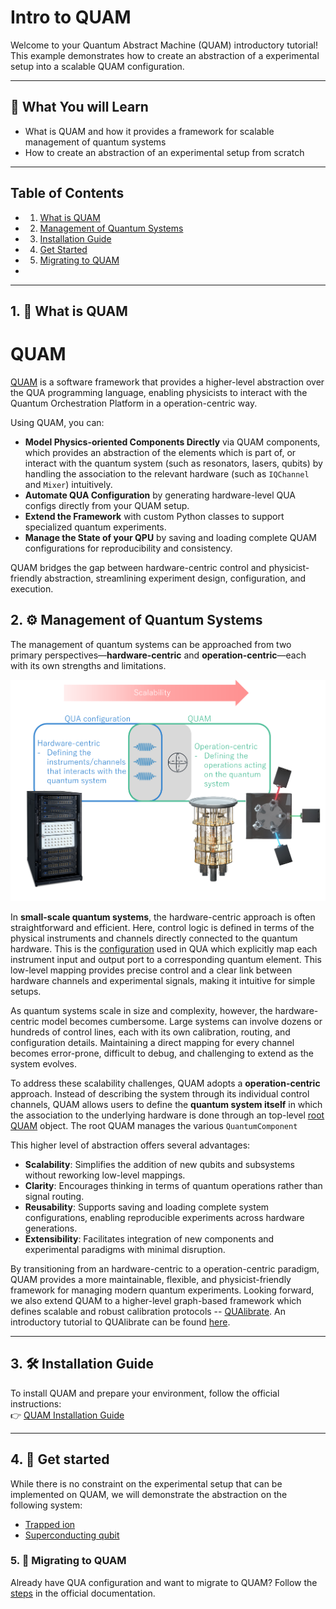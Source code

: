 # Intro to QUAM

Welcome to your Quantum Abstract Machine (QUAM) introductory tutorial! This example demonstrates how to create an abstraction of a experimental setup into a scalable QUAM configuration.

---

## 🎯 What You will Learn

- What is QUAM and how it provides a framework for scalable management of quantum systems
- How to create an abstraction of an experimental setup from scratch

---

## Table of Contents
- 1. [What is QUAM](#1--what-is-quam)
- 2. [Management of Quantum Systems](#2--management-of-quantum-systems)
- 3. [Installation Guide](#3--installation-guide)
- 4. [Get Started](#4--get-started)
- 5. [Migrating to QUAM](#5--migrating-to-quam)
- 
---

## 1. 🧠 What is QUAM
# QUAM

[QUAM](https://qua-platform.github.io/quam/) is a software framework that provides a higher-level abstraction over the QUA programming language, enabling physicists to interact with the Quantum Orchestration Platform in a operation-centric way.

Using QUAM, you can:

- **Model Physics-oriented Components Directly** via QUAM components, which provides an abstraction of the elements which is part of, or interact with the quantum system (such as resonators, lasers, qubits) by handling the association to the relevant hardware (such as `IQChannel` and `Mixer`) intuitively.
- **Automate QUA Configuration** by generating hardware-level QUA configs directly from your QUAM setup.
- **Extend the Framework** with custom Python classes to support specialized quantum experiments.
- **Manage the State of your QPU** by saving and loading complete QUAM configurations for reproducibility and consistency.

QUAM bridges the gap between hardware-centric control and physicist-friendly abstraction, streamlining experiment design, configuration, and execution.


## 2. ⚙️ Management of Quantum Systems

The management of quantum systems can be approached from two primary perspectives—**hardware-centric** and **operation-centric**—each with its own strengths and limitations.

![](images/perspectives.png)

In **small-scale quantum systems**, the hardware-centric approach is often straightforward and efficient. Here, control logic is defined in terms of the physical instruments and channels directly connected to the quantum hardware. This is the [configuration](https://docs.quantum-machines.co/latest/docs/Introduction/config#the-configuration) used in QUA which explicitly map each instrument input and output port to a corresponding quantum element. This low-level mapping provides precise control and a clear link between hardware channels and experimental signals, making it intuitive for simple setups.

As quantum systems scale in size and complexity, however, the hardware-centric model becomes cumbersome. Large systems can involve dozens or hundreds of control lines, each with its own calibration, routing, and configuration details. Maintaining a direct mapping for every channel becomes error-prone, difficult to debug, and challenging to extend as the system evolves.

To address these scalability challenges, QUAM adopts a **operation-centric** approach. Instead of describing the system through its individual control channels, QUAM allows users to define the **quantum system itself** in which the association to the underlying hardware is done through an top-level [root QUAM](https://qua-platform.github.io/quam/components/quam-root/) object. The root QUAM manages the various `QuantumComponent`

This higher level of abstraction offers several advantages:
- **Scalability**: Simplifies the addition of new qubits and subsystems without reworking low-level mappings.
- **Clarity**: Encourages thinking in terms of quantum operations rather than signal routing.
- **Reusability**: Supports saving and loading complete system configurations, enabling reproducible experiments across hardware generations.
- **Extensibility**: Facilitates integration of new components and experimental paradigms with minimal disruption.

By transitioning from an hardware-centric to a operation-centric paradigm, QUAM provides a more maintainable, flexible, and physicist-friendly framework for managing modern quantum experiments. Looking forward, we also extend QUAM to a higher-level graph-based framework which defines scalable and robust calibration protocols -- [QUAlibrate](https://qua-platform.github.io/qualibrate/). An introductory tutorial to QUAlibrate can be found [here](../intro-to-QUAlibrate).


---

## 3. 🛠 Installation Guide

To install QUAM and prepare your environment, follow the official instructions:  
👉 [QUAM Installation Guide](https://qua-platform.github.io/quam/installation/)

---

## 4. 🚀 Get started
While there is no constraint on the experimental setup that can be implemented on QUAM, we will demonstrate the abstraction on the following system:
 - [Trapped ion](./trapped_ion/readme.md)
 - [Superconducting qubit](https://github.com/qua-platform/qua-libs/tree/main/qualibration_graphs/superconducting)


### 5. 🔄 Migrating to QUAM
Already have QUA configuration and want to migrate to QUAM? Follow the [steps](https://qua-platform.github.io/quam/migrating-to-quam/) in the official documentation.